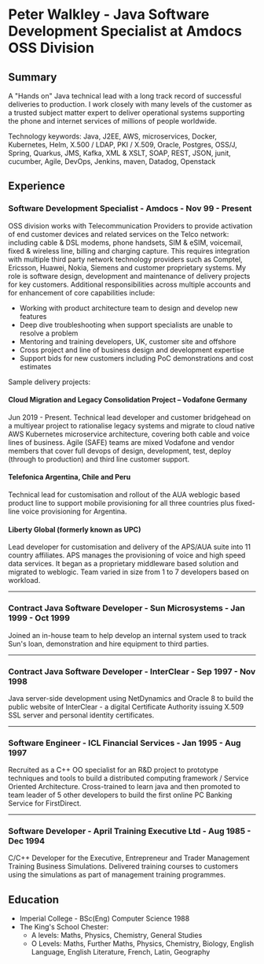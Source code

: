 # Peter Walkley - Java Software Development Specialist at Amdocs OSS Division

## Summary
A "Hands on" Java technical lead with a long track record of successful deliveries to production. I work closely with many levels of the customer as a trusted subject matter expert to deliver operational systems supporting the phone and internet services of millions of people worldwide.

Technology keywords: Java, J2EE, AWS, microservices, Docker, Kubernetes, Helm, X.500 / LDAP, PKI / X.509, Oracle, Postgres, OSS/J, Spring, Quarkus, JMS, Kafka, XML & XSLT, SOAP, REST, JSON, junit, cucumber, Agile, DevOps, Jenkins, maven, Datadog, Openstack

## Experience
### Software Development Specialist - Amdocs - Nov 99 - Present
OSS division works with Telecommunication Providers to provide activation of end customer devices and related services on the Telco network: including cable & DSL modems, phone handsets, SIM & eSIM, voicemail, fixed & wireless line, billing and charging capture. This requires integration with multiple third party network technology providers such as Comptel, Ericsson, Huawei, Nokia, Siemens and customer proprietary systems.
My role is software design, development and maintenance of delivery projects for key customers. Additional responsibilities across multiple accounts and for enhancement of core capabilities include:
* Working with product architecture team to design and develop new features
* Deep dive troubleshooting when support specialists are unable to resolve a problem
* Mentoring and training developers, UK, customer site and offshore
* Cross project and line of business design and development expertise
* Support bids for new customers including PoC demonstrations and cost estimates

Sample delivery projects:

#### Cloud Migration and Legacy Consolidation Project – Vodafone Germany
Jun 2019 - Present. Technical lead developer and customer bridgehead on a multiyear project to rationalise legacy systems and migrate to cloud native AWS Kubernetes microservice architecture, covering both cable and voice lines of business. Agile (SAFE) teams are mixed Vodafone and vendor members that cover full devops of design, development, test, deploy (through to production) and third line customer support.

#### Telefonica Argentina, Chile and Peru
Technical lead for customisation and rollout of the AUA weblogic based product line to support mobile provisioning for all three countries plus fixed-line voice provisioning for Argentina.

#### Liberty Global (formerly known as UPC)
Lead developer for customisation and delivery of the APS/AUA suite into 11 country affiliates. APS manages the provisioning of voice and high speed data services. It began as a proprietary middleware based solution and migrated to weblogic. Team varied in size from 1 to 7 developers based on workload.
___
### Contract Java Software Developer - Sun Microsystems - Jan 1999 - Oct 1999
Joined an in-house team to help develop an internal system used to track Sun's loan, demonstration and hire equipment to third parties.
___
### Contract Java Software Developer - InterClear - Sep 1997 - Nov 1998
Java server-side development using NetDynamics and Oracle 8 to build the public website of InterClear - a digital Certificate Authority issuing X.509 SSL server and personal identity certificates.
___
### Software Engineer - ICL Financial Services - Jan 1995 - Aug 1997
Recruited as a C++ OO specialist for an R&D project to prototype techniques and tools to build a distributed computing framework / Service Oriented Architecture.
Cross-trained to learn java and then promoted to team leader of 5 other developers to build the first online PC Banking Service for FirstDirect.
___
### Software Developer - April Training Executive Ltd - Aug 1985 - Dec 1994
C/C++ Developer for the Executive, Entrepreneur and Trader Management Training Business Simulations. Delivered training courses to customers using the simulations as part of management training programmes.

## Education
* Imperial College - BSc(Eng) Computer Science 1988
*  The King's School Chester:
    * A levels: Maths, Physics, Chemistry, General Studies
    * O Levels: Maths, Further Maths, Physics, Chemistry, Biology, English Language, English Literature, French, Latin, Geography
